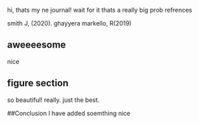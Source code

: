 
hi, thats my ne journal! wait for it
thats a really big prob
 refrences

smith J, (2020). 
 ghayyera
markello, R(2019)

## aweeeesome
nice
## figure section
so beautiful! really. just the best.

##Conclusion
 I have added soemthing nice 
